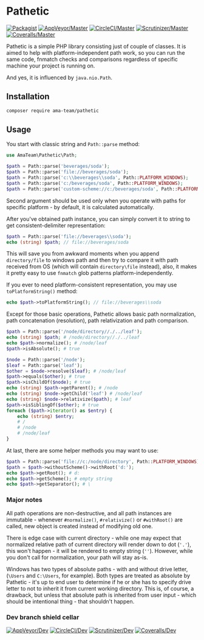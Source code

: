 # Pathetic

[![Packagist](https://img.shields.io/packagist/v/ama-team/pathetic.svg?style=flat-square)](https://packagist.org/packages/ama-team/pathetic)
[![AppVeyor/Master](https://img.shields.io/appveyor/ci/etki/pathetic/master.svg?style=flat-square)](https://ci.appveyor.com/project/etki/pathetic)
[![CircleCI/Master](https://img.shields.io/circleci/project/github/ama-team/pathetic/master.svg?style=flat-square)](https://circleci.com/gh/ama-team/pathetic/tree/master)
[![Scrutinizer/Master](https://img.shields.io/scrutinizer/g/ama-team/pathetic/master.svg?style=flat-square)](https://scrutinizer-ci.com/g/ama-team/pathetic?branch=master)
[![Coveralls/Master](https://img.shields.io/coveralls/ama-team/pathetic/master.svg?style=flat-square)](https://coveralls.io/github/ama-team/pathetic?branch=master)


Pathetic is a simple PHP library consisting just of couple of classes. 
It is aimed to help with platform-independent path work, so you can 
run the same code, fnmatch checks and comparisons regardless of 
specific machine your project is running on.

And yes, it is influenced by `java.nio.Path`.

## Installation

```bash
composer require ama-team/pathetic
```

## Usage

You start with classic string and `Path::parse` method:

```php
use AmaTeam\Pathetic\Path;

$path = Path::parse('beverages/soda');
$path = Path::parse('file://beverages/soda');
$path = Path::parse('c:\\beverages\\soda', Path::PLATFORM_WINDOWS);
$path = Path::parse('c:/beverages/soda', Path::PLATFORM_WINDOWS);
$path = Path::parse('custom-scheme://c:/beverages/soda', Path::PLATFORM_WINDOWS);
```

Second argument should be used only when you operate with paths for 
specific platform - by default, it is calculated automatically.

After you've obtained path instance, you can simply convert it to
string to get consistent-delimiter representation:

```php
$path = Path::parse('file://beverages\\soda');
echo (string) $path; // file://beverages/soda
```

This will save you from awkward moments when you append 
`directory/file` to windows path and then try to compare it with path
received from OS (which will contain `directory\file` instead), also,
it makes it pretty easy to use `fnmatch` glob patterns 
platform-independently.

If you ever to need platform-consistent representation, you may use
`toPlatformString()` method:

```php
echo $path->toPlatformString(); // file://beverages\\soda
```

Except for those basic operations, Pathetic allows basic path 
normalization, path concatenation (resolution), path relativization 
and path comparison.

```php
$path = Path::parse('/node/directory//./../leaf');
echo (string) $path; # /node/directory//./../leaf
echo $path->normalize(); # /node/leaf
$path->isAbsolute(); # true

$node = Path::parse('/node');
$leaf = Path::parse('leaf');
$other = $node->resolve($leaf); # /node/leaf
$path->equals($other); # true
$path->isChildOf($node); # true
echo (string) $path->getParent(); # /node
echo (string) $node->getChild('leaf') # /node/leaf
echo (string) $node->relativize($path); # leaf
$path->isSiblingOf($other); # true
foreach ($path->iterator() as $entry) {
    echo (string) $entry;
    # /
    # /node
    # /node/leaf
}
```

At last, there are some helper methods you may want to use:

```php
$path = Path::parse('file://c:/node/directory', Path::PLATFORM_WINDOWS);
$path = $path->withoutScheme()->withRoot('d:');
echo $path->getRoot(); # d:
echo $path->getScheme(); # empty string
echo $path->getSeparator(); # \
```

### Major notes

All path operations are non-destructive, and all path instances are
immutable - whenever `#normalize()`, `#relativize()` or `#withRoot()`
are called, new object is created instead of modifying old one.

There is edge case with current directory - while one may expect
that normalized relative path of current directory will render down
to dot (`'.'`), this won't happen - it will be rendered to empty string
(`''`). However, while you don't call for normalization, your path will 
stay as-is.

Windows has two types of absolute paths - with and without drive 
letter, (`\Users` and `C:\Users`, for example). Both types are 
treated as absolute by Pathetic - it's up to end user to determine if
he or she has to specify drive letter to not to inherit it from current
working directory. This is, of course, a drawback, but unless that 
absolute path is inherited from user input - which should be 
intentional thing - that shouldn't happen.

### Dev branch shield cellar

[![AppVeyor/Dev](https://img.shields.io/appveyor/ci/etki/pathetic/dev.svg?style=flat-square)](https://ci.appveyor.com/project/etki/pathetic)
[![CircleCI/Dev](https://img.shields.io/circleci/project/github/ama-team/pathetic/dev.svg?style=flat-square)](https://circleci.com/gh/ama-team/pathetic/tree/dev)
[![Scrutinizer/Dev](https://img.shields.io/scrutinizer/g/ama-team/pathetic/dev.svg?style=flat-square)](https://scrutinizer-ci.com/g/ama-team/pathetic/?branch=dev)
[![Coveralls/Dev](https://img.shields.io/coveralls/ama-team/pathetic/dev.svg?style=flat-square)](https://coveralls.io/github/ama-team/pathetic?branch=dev)
